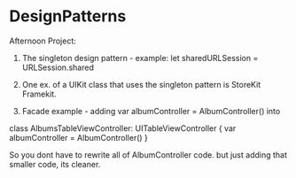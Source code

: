 # DesignPatterns
Afternoon Project:

1. The singleton design pattern - example: let sharedURLSession = URLSession.shared

2. One ex. of a UIKit class that uses the singleton pattern is StoreKit Framekit.

3. Facade example - adding var albumController = AlbumController() into 

class AlbumsTableViewController: UITableViewController {
    var albumController = AlbumController()
  }
  
 So you dont have to rewrite all of AlbumController code. but just adding that smaller code, its cleaner.
 

